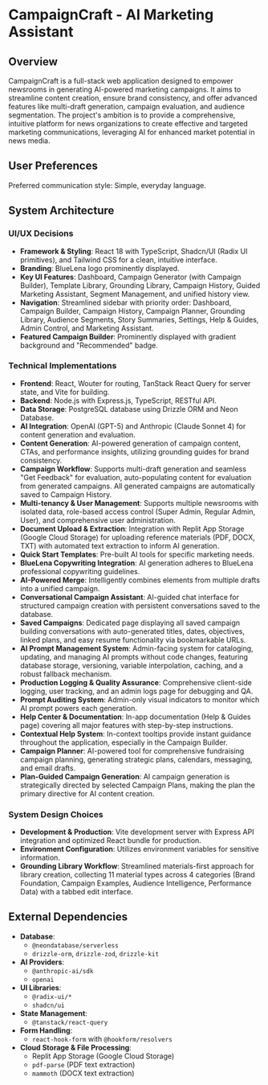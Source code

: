 # CampaignCraft - AI Marketing Assistant

## Overview
CampaignCraft is a full-stack web application designed to empower newsrooms in generating AI-powered marketing campaigns. It aims to streamline content creation, ensure brand consistency, and offer advanced features like multi-draft generation, campaign evaluation, and audience segmentation. The project's ambition is to provide a comprehensive, intuitive platform for news organizations to create effective and targeted marketing communications, leveraging AI for enhanced market potential in news media.

## User Preferences
Preferred communication style: Simple, everyday language.

## System Architecture

### UI/UX Decisions
- **Framework & Styling**: React 18 with TypeScript, Shadcn/UI (Radix UI primitives), and Tailwind CSS for a clean, intuitive interface.
- **Branding**: BlueLena logo prominently displayed.
- **Key UI Features**: Dashboard, Campaign Generator (with Campaign Builder), Template Library, Grounding Library, Campaign History, Guided Marketing Assistant, Segment Management, and unified history view.
- **Navigation**: Streamlined sidebar with priority order: Dashboard, Campaign Builder, Campaign History, Campaign Planner, Grounding Library, Audience Segments, Story Summaries, Settings, Help & Guides, Admin Control, and Marketing Assistant.
- **Featured Campaign Builder**: Prominently displayed with gradient background and "Recommended" badge.

### Technical Implementations
- **Frontend**: React, Wouter for routing, TanStack React Query for server state, and Vite for building.
- **Backend**: Node.js with Express.js, TypeScript, RESTful API.
- **Data Storage**: PostgreSQL database using Drizzle ORM and Neon Database.
- **AI Integration**: OpenAI (GPT-5) and Anthropic (Claude Sonnet 4) for content generation and evaluation.
- **Content Generation**: AI-powered generation of campaign content, CTAs, and performance insights, utilizing grounding guides for brand consistency.
- **Campaign Workflow**: Supports multi-draft generation and seamless "Get Feedback" for evaluation, auto-populating content for evaluation from generated campaigns. All generated campaigns are automatically saved to Campaign History.
- **Multi-tenancy & User Management**: Supports multiple newsrooms with isolated data, role-based access control (Super Admin, Regular Admin, User), and comprehensive user administration.
- **Document Upload & Extraction**: Integration with Replit App Storage (Google Cloud Storage) for uploading reference materials (PDF, DOCX, TXT) with automated text extraction to inform AI generation.
- **Quick Start Templates**: Pre-built AI tools for specific marketing needs.
- **BlueLena Copywriting Integration**: AI generation adheres to BlueLena professional copywriting guidelines.
- **AI-Powered Merge**: Intelligently combines elements from multiple drafts into a unified campaign.
- **Conversational Campaign Assistant**: AI-guided chat interface for structured campaign creation with persistent conversations saved to the database.
- **Saved Campaigns**: Dedicated page displaying all saved campaign building conversations with auto-generated titles, dates, objectives, linked plans, and easy resume functionality via bookmarkable URLs.
- **AI Prompt Management System**: Admin-facing system for cataloging, updating, and managing AI prompts without code changes, featuring database storage, versioning, variable interpolation, caching, and a robust fallback mechanism.
- **Production Logging & Quality Assurance**: Comprehensive client-side logging, user tracking, and an admin logs page for debugging and QA.
- **Prompt Auditing System**: Admin-only visual indicators to monitor which AI prompt powers each generation.
- **Help Center & Documentation**: In-app documentation (Help & Guides page) covering all major features with step-by-step instructions.
- **Contextual Help System**: In-context tooltips provide instant guidance throughout the application, especially in the Campaign Builder.
- **Campaign Planner**: AI-powered tool for comprehensive fundraising campaign planning, generating strategic plans, calendars, messaging, and email drafts.
- **Plan-Guided Campaign Generation**: AI campaign generation is strategically directed by selected Campaign Plans, making the plan the primary directive for AI content creation.

### System Design Choices
- **Development & Production**: Vite development server with Express API integration and optimized React bundle for production.
- **Environment Configuration**: Utilizes environment variables for sensitive information.
- **Grounding Library Workflow**: Streamlined materials-first approach for library creation, collecting 11 material types across 4 categories (Brand Foundation, Campaign Examples, Audience Intelligence, Performance Data) with a tabbed edit interface.

## External Dependencies

- **Database**:
    - `@neondatabase/serverless`
    - `drizzle-orm`, `drizzle-zod`, `drizzle-kit`
- **AI Providers**:
    - `@anthropic-ai/sdk`
    - `openai`
- **UI Libraries**:
    - `@radix-ui/*`
    - `shadcn/ui`
- **State Management**:
    - `@tanstack/react-query`
- **Form Handling**:
    - `react-hook-form` with `@hookform/resolvers`
- **Cloud Storage & File Processing**:
    - Replit App Storage (Google Cloud Storage)
    - `pdf-parse` (PDF text extraction)
    - `mammoth` (DOCX text extraction)